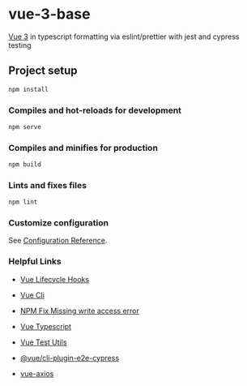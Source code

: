 # vue-3-base

[Vue 3](https://v3.vuejs.org/) in typescript formatting via eslint/prettier with jest and cypress testing

## Project setup

```bash
npm install
```

### Compiles and hot-reloads for development

```bash
npm serve
```

### Compiles and minifies for production

```bash
npm build
```

### Lints and fixes files

```bash
npm lint
```

### Customize configuration

See [Configuration Reference](https://cli.vuejs.org/config/).

### Helpful Links

- [Vue Lifecycle Hooks](https://learnvue.co/2020/12/how-to-use-lifecycle-hooks-in-vue3/)

- [Vue Cli](https://cli.vuejs.org/guide/installation.html)

- [NPM Fix Missing write access error](https://flaviocopes.com/npm-fix-missing-write-access-error/)

- [Vue Typescript](https://v3.vuejs.org/guide/typescript-support.html#typescript-support)

- [Vue Test Utils](https://vue-test-utils.vuejs.org/)

- [@vue/cli-plugin-e2e-cypress](https://www.npmjs.com/package/@vue/cli-plugin-e2e-cypress)

- [vue-axios](https://www.npmjs.com/package/vue-axios)
